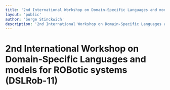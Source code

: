 ```yaml
---
title: '2nd International Workshop on Domain-Specific Languages and models for ROBotic systems (DSLRob-11)'
layout: 'public'
author: 'Serge Stinckwich'
description: '2nd International Workshop on Domain-Specific Languages and models for ROBotic systems (DSLRob-11)'
---
```

# 2nd International Workshop on Domain-Specific Languages and models for ROBotic systems (DSLRob-11)
